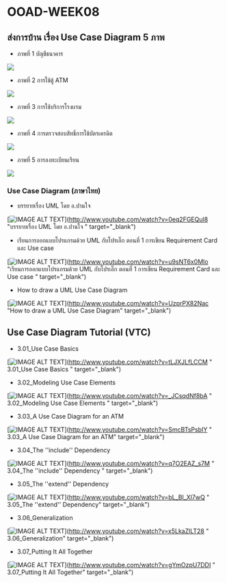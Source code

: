 # OOAD-WEEK08

## ส่งการบ้าน เรื่อง Use Case Diagram 5 ภาพ

* ภาพที่ 1 บัญชีธนาคาร

![](http://www.plantuml.com/plantuml/img/ROyx3i8m44Hxds9BKd015oZyIYeAcZGhUmaMyMvYhuLoUsn41-NCazve-goOjCJ967j0Vi8vpfEiH1QsEzXS6-r-KMEVRk-S5DOEB5oGSIJmg0XOQqa-y0W3gu0hMILIgYdHKW95Oirry_W5pVbFUg9PSj21Rq4VFk6hwX9olbTN5ARLc9xOrmDl)

* ภาพที่ 2 การใช้ตู้ ATM

![](http://www.plantuml.com/plantuml/img/JSux3eCm40JGtgVOCYwu08eG-RJfGAaNlCHM5Xkj5w7Sdaz3oj4RZQREYgBpo4Q3CW6qcGIkNNLhNgOyKWa5qw151PSdJIa7jN2IX8y_x1tKEy45-P_dQRT6CEPX6nvJf9yzsQKbxeM7f_uBTsICFLbJKtJRfnK0)

* ภาพที่ 3 การใช้บริการโรงเเรม

![](http://www.plantuml.com/plantuml/img/RP3B3e8m44Nt_Ogxr0L-Wc7ftY-Ob16QliWmB8ZntuL6G8FBdZEzywW79T4n1XFueT0CSMsdQ9omLPUJ6RnBFGb5z6GzjNpNAJ2mU4DMiy2EW-R8iZu3YpUBfzJEfRUi7F0qs0fHLJZPZgtFevx_2fSEV1vrEi2UfiYfXEo9k5n_JVbQw7VNhLCnQ_nEgyygsCCszZ8rfsO-t1i0)

* ภาพที่ 4 การตรวจสอบสิทธิ์การใช้บัตรเครดิต

![](http://www.plantuml.com/plantuml/img/hPBDJWCn38JlUGeVwQ4liAVIbP0u8A5knTrAtCLgObUEzr0XtfqiY1zH5d7WcfblD1vbKntDfvB3dZqJz4Q97Ngq10-OEQ6p2WpdwbH2feE3AnYFZmw9ZU8iXtfaEQ5XWHF68uuq-Bc5pNB0w6eGf-fQo4At8qVES2lLsQSPxq8tg4fLOndXXWKbCdwpp5aeOqk5fm0VUR1UmzKzsK6jlBNU6qh5rrwh2wDff5gXVt_SSiuNhZkKTiAdwJf6dSHdtwBMm3yS0KiL_W7_QTS6x2Xgv3RRbrtgRy3Yc4lCSzYGfFQ5NW00)

* ภาพที่ 5 การลงทะเบียนเรียน

![](http://www.plantuml.com/plantuml/img/bPB1JiCm44Jl_eezfeVs0r0LLOhWZ4ZL-s9larKTEx8tfH7Ytx49HKKj18xsp9iTsRk9Wa66pgejYoMe0XaMg30OsA5bWyBUGJr6eKvPsWk8Xy1DAs0uaCwoYWTsFGRie4Tzm8Pg6LDObXLgyG5maDO75gRuULFBOCY9oYPqJRB3gu9B8ooNK3nHmr72L6EVE4Sl42SsBcu0rH12qixvS1cG_JE9AQCi7d7iClj051Tti5uFaM9PPlhN-3du3wFfoEca2RItTdhUVpUOp_ZM4LQhid0UhehJISYP7v7xawPUhfstndy0svRWI-G8pWlW4TdYiwMvYUblpolpfZR9bPRs7G00)

### Use Case Diagram (ภาษาไทย)
* บรรยายเรื่อง UML โดย อ.ปานใจ  

[![IMAGE ALT TEXT](http://img.youtube.com/vi/0eq2FGEQul8/0.jpg)](http://www.youtube.com/watch?v=0eq2FGEQul8 "บรรยายเรื่อง UML โดย อ.ปานใจ  " target="_blank") 

* เรียนการออกแบบโปรแกรมด้วย UML กับโปรเอิ๊ก ตอนที่ 1 การเขียน Requirement Card และ Use case   

[![IMAGE ALT TEXT](http://img.youtube.com/vi/u9sNT6x0Mlo/0.jpg)](http://www.youtube.com/watch?v=u9sNT6x0Mlo "เรียนการออกแบบโปรแกรมด้วย UML กับโปรเอิ๊ก ตอนที่ 1 การเขียน Requirement Card และ Use case " target="_blank") 

* How to draw a UML Use Case Diagram

[![IMAGE ALT TEXT](http://img.youtube.com/vi/UzprPX82Nac/0.jpg)](http://www.youtube.com/watch?v=UzprPX82Nac "How to draw a UML Use Case Diagram" target="_blank") 

## Use Case Diagram Tutorial (VTC)

* 3.01_Use Case Basics  

[![IMAGE ALT TEXT](http://img.youtube.com/vi/tLJXJLfLCCM/0.jpg)](http://www.youtube.com/watch?v=tLJXJLfLCCM " 3.01_Use Case Basics " target="_blank") 

* 3.02_Modeling Use Case Elements  

[![IMAGE ALT TEXT](http://img.youtube.com/vi/_JCsqdNf8bA/0.jpg)](http://www.youtube.com/watch?v=_JCsqdNf8bA " 3.02_Modeling Use Case Elements " target="_blank") 
 
* 3.03_A Use Case Diagram for an ATM  

[![IMAGE ALT TEXT](http://img.youtube.com/vi/SmcBTsPsbIY/0.jpg)](http://www.youtube.com/watch?v=SmcBTsPsbIY " 3.03_A Use Case Diagram for an ATM" target="_blank") 

 

* 3.04_The ''include'' Dependency  

[![IMAGE ALT TEXT](http://img.youtube.com/vi/q7O2EAZ_s7M/0.jpg)](http://www.youtube.com/watch?v=q7O2EAZ_s7M " 3.04_The ''include'' Dependency " target="_blank") 

 

* 3.05_The ''extend'' Dependency  

[![IMAGE ALT TEXT](http://img.youtube.com/vi/bL_Bl_Xl7wQ/0.jpg)](http://www.youtube.com/watch?v=bL_Bl_Xl7wQ " 3.05_The ''extend'' Dependency" target="_blank") 

 
* 3.06_Generalization  

[![IMAGE ALT TEXT](http://img.youtube.com/vi/x5LkaZlLT28/0.jpg)](http://www.youtube.com/watch?v=x5LkaZlLT28 " 3.06_Generalization" target="_blank") 

 
* 3.07_Putting It All Together  

[![IMAGE ALT TEXT](http://img.youtube.com/vi/gYmOzpU7DDI/0.jpg)](http://www.youtube.com/watch?v=gYmOzpU7DDI " 3.07_Putting It All Together" target="_blank") 
 
